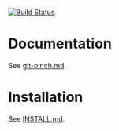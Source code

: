 [![Build Status](https://travis-ci.org/nnutter/git-pinch.png?branch=master)](https://travis-ci.org/nnutter/git-pinch)

# Documentation

See [git-pinch.md](https://github.com/nnutter/git-pinch/blob/master/git-pinch.md).

# Installation

See [INSTALL.md](https://github.com/nnutter/git-pinch/blob/master/INSTALL.md).

